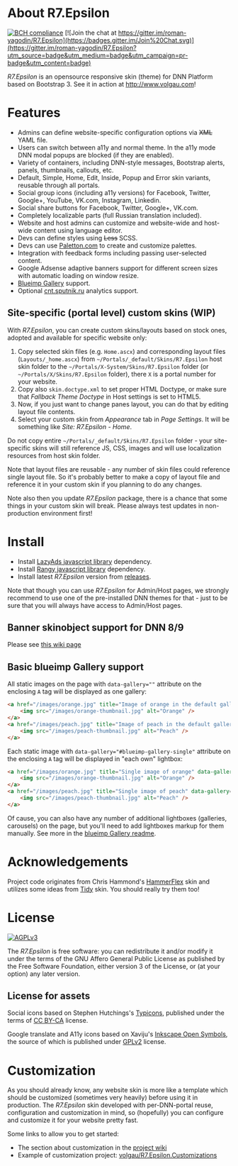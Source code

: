 # About R7.Epsilon

[![BCH compliance](https://bettercodehub.com/edge/badge/roman-yagodin/R7.Epsilon)](https://bettercodehub.com/)
[![Join the chat at https://gitter.im/roman-yagodin/R7.Epsilon](https://badges.gitter.im/Join%20Chat.svg)](https://gitter.im/roman-yagodin/R7.Epsilon?utm_source=badge&utm_medium=badge&utm_campaign=pr-badge&utm_content=badge)

*R7.Epsilon* is an opensource responsive skin (theme) for DNN Platform based on Bootstrap 3.
See it in action at http://www.volgau.com!

# Features

- Admins can define website-specific configuration options via <del>XML</del> YAML file.
- Users can switch between a11y and normal theme. In the a11y mode DNN modal popups are blocked (if they are enabled).
- Variety of containers, including DNN-style messages, Bootstrap alerts, panels, thumbnails, callouts, etc.
- Default, Simple, Home, Edit, Inside, Popup and Error skin variants, reusable through all portals.
- Social group icons (including a11y versions) for Facebook, Twitter, Google+, YouTube, VK.com, Instagram, Linkedin.
- Social share buttons for Facebook, Twitter, Google+, VK.com.
- Completely localizable parts (full Russian translation included).
- Website and host admins can customize and website-wide and host-wide content using language editor.
- Devs can define styles using <del>Less</del> SCSS.
- Devs can use [Paletton.com](http://paletton.com) to create and customize palettes.
- Integration with feedback forms including passing user-selected content.
- Google Adsense adaptive banners support for different screen sizes with automatic loading on window resize.
- [Blueimp Gallery](https://blueimp.github.io/Gallery/) support.
- Optional [cnt.sputnik.ru](https://cnt.sputnik.ru/) analytics support.

## Site-specific (portal level) custom skins (WIP)

With *R7.Epsilon*, you can create custom skins/layouts based on stock ones, adopted and available for specific website only:

1. Copy selected skin files (e.g. `Home.ascx`) and corresponding layout files (`Layouts/_home.ascx`) from `~/Portals/_default/Skins/R7.Epsilon` host skin folder to the `~/Portals/X-System/Skins/R7.Epsilon` folder (or `~/Portals/X/Skins/R7.Epsilon` folder), there `X` is a portal number for your website.
2. Copy also `skin.doctype.xml` to set proper HTML Doctype, or make sure that *Fallback Theme Doctype* in Host settings is set to HTML5.
3. Now, if you just want to change panes layout, you can do that by editing layout file contents.
5. Select your custom skin from *Appearance* tab in *Page Settings*. It will be something like *Site: R7.Epsilon - Home*.

Do not copy entire `~/Portals/_default/Skins/R7.Epsilon` folder - your site-specific skins will still reference JS, CSS, images and will use localization resources from host skin folder.

Note that layout files are reusable - any number of skin files could reference single layout file. So it's probably better to make a copy of layout file and reference it in your custom skin if you planning to do any changes.

Note also then you update *R7.Epsilon* package, there is a chance that some things in your custom skin will break.
Please always test updates in non-production environment first!

# Install

- Install [LazyAds javascript library](https://github.com/roman-yagodin/R7.Dnn.JavaScriptLibraries/releases/tag/lazyads-v1.1.10) dependency.
- Install [Rangy javascript library](https://github.com/roman-yagodin/R7.Dnn.JavaScriptLibraries/releases/tag/rangy-v1.3.0) dependency.
- Install latest *R7.Epsilon* version from [releases](https://github.com/roman-yagodin/R7.Epsilon/releases).

Note that though you can use *R7.Epsilon* for Admin/Host pages, we strongly recommend to use one of the pre-installed DNN themes for that -
just to be sure that you will always have access to Admin/Host pages.

## Banner skinobject support for DNN 8/9

Please see [this wiki page](https://github.com/roman-yagodin/R7.Epsilon/wiki/Install:-Banner-skinobject-support-for-DNN-8-and-9)

## Basic blueimp Gallery support

All static images on the page with `data-gallery=""` attribute on the enclosing `A` tag will be displayed as one gallery:

```HTML
<a href="/images/orange.jpg" title="Image of orange in the default gallery" data-gallery="">
    <img src="/images/orange-thumbnail.jpg" alt="Orange" />
</a>
<a href="/images/peach.jpg" title="Image of peach in the default gallery" data-gallery="">
    <img src="/images/peach-thumbnail.jpg" alt="Peach" />
</a>
```

Each static image with `data-gallery="#blueimp-gallery-single"` attribute on the enclosing `A` tag will be displayed in "each own" lightbox:

```HTML
<a href="/images/orange.jpg" title="Single image of orange" data-gallery="#blueimp-gallery-single">
    <img src="/images/orange-thumbnail.jpg" alt="Orange" />
</a>
<a href="/images/peach.jpg" title="Single image of peach" data-gallery="#blueimp-gallery-single">
    <img src="/images/peach-thumbnail.jpg" alt="Peach" />
</a>
```

Of cause, you can also have any number of additional lightboxes (galleries, carousels) on the page,
but you'll need to add lightboxes markup for them manually. See more in the [blueimp Gallery readme](https://github.com/blueimp/Gallery).

# Acknowledgements

Project code originates from Chris Hammond's [HammerFlex](https://github.com/ChrisHammond/HammerFlex) skin
and utilizes some ideas from [Tidy](http://tidy.codeplex.com/) skin. You should really try them too!

# License

[![AGPLv3](https://www.gnu.org/graphics/agplv3-155x51.png)](https://www.gnu.org/licenses/agpl-3.0.html)

The *R7.Epsilon* is free software: you can redistribute it and/or modify it under the terms of
the GNU Affero General Public License as published by the Free Software Foundation, either version 3 of the License,
or (at your option) any later version.

## License for assets

Social icons based on Stephen Hutchings's [Typicons](https://github.com/stephenhutchings/typicons.font),
published under the terms of [CC BY-CA](http://creativecommons.org/licenses/by-sa/3.0/) license.

Google translate and A11y icons based on Xaviju's [Inkscape Open Symbols](https://github.com/Xaviju/inkscape-open-symbols),
the source of which is published under [GPLv2](http://opensource.org/licenses/GPL-2.0) license.

# Customization

As you should already know, any website skin is more like a template which should be customized (sometimes very heavily)
before using it in production. The *R7.Epsilon* skin developed with per-DNN-portal reuse, configuration and customization in mind,
so (hopefully) you can configure and customize it for your website pretty fast.

Some links to allow you to get started:

- The section about customization in the [project wiki](https://github.com/roman-yagodin/R7.Epsilon/wiki/Customization)
- Example of customization project: [volgau/R7.Epsilon.Customizations](https://github.com/volgau/R7.Epsilon.Customizations)
